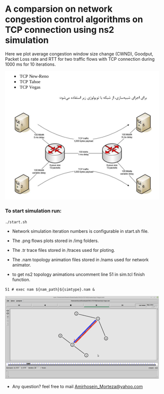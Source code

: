 A comparsion on network congestion control algorithms on TCP connection using ns2 simulation
====================

Here we plot average congestion window size change (CWND), Goodput, Packet Loss rate and RTT for two traffic flows with TCP connection during 1000 ms for 10 iterations. 

![panel](img/topology.png)


### To start simulation run:

`./start.sh`

* Network simulation iteration numbers is configurable in start.sh file.
* The .png flows plots stored in /img folders.
* The .tr trace files stored in /traces used for ploting.
* The .nam topology animation files stored in /nams used for network animator.

* to get ns2 topology animations uncomment line 51 in sim.tcl finish function.

`51 # exec nam ${nam_path}${simtype}.nam &`

![panel](img/nam.png)

- Any question? feel free to mail 
 [Amirhosein_Morteza@yahoo.com](https://Amirhosein_Morteza@yahoo.com) 

